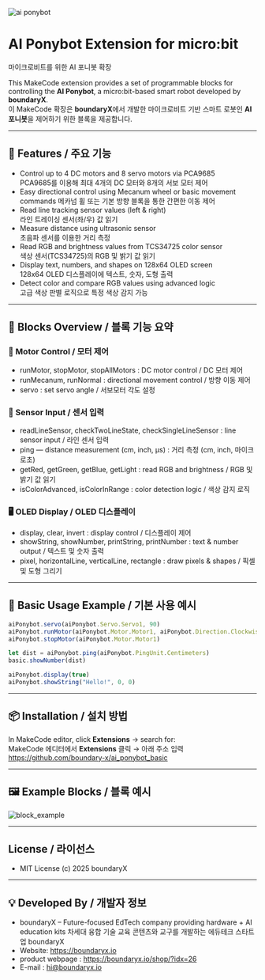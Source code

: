 
![ai ponybot](https://github.com/user-attachments/assets/d611232a-5f69-4559-8332-26371055343f)

# AI Ponybot Extension for micro:bit  
마이크로비트를 위한 AI 포니봇 확장

This MakeCode extension provides a set of programmable blocks for controlling the **AI Ponybot**, a micro:bit-based smart robot developed by **boundaryX**.  
이 MakeCode 확장은 **boundaryX**에서 개발한 마이크로비트 기반 스마트 로봇인 **AI 포니봇**을 제어하기 위한 블록을 제공합니다.

---

## 🚀 Features / 주요 기능

- Control up to 4 DC motors and 8 servo motors via PCA9685  
  PCA9685를 이용해 최대 4개의 DC 모터와 8개의 서보 모터 제어  
- Easy directional control using Mecanum wheel or basic movement commands
  메카넘 휠 또는 기본 방향 블록을 통한 간편한 이동 제어 
- Read line tracking sensor values (left & right)  
  라인 트레이싱 센서(좌/우) 값 읽기  
- Measure distance using ultrasonic sensor  
  초음파 센서를 이용한 거리 측정  
- Read RGB and brightness values from TCS34725 color sensor  
  색상 센서(TCS34725)의 RGB 및 밝기 값 읽기  
- Display text, numbers, and shapes on 128x64 OLED screen  
  128x64 OLED 디스플레이에 텍스트, 숫자, 도형 출력  
- Detect color and compare RGB values using advanced logic  
  고급 색상 판별 로직으로 특정 색상 감지 가능

---

## 🧩 Blocks Overview / 블록 기능 요약

### 🔧 Motor Control / 모터 제어
 - runMotor, stopMotor, stopAllMotors : DC motor control / DC 모터 제어
 - runMecanum, runNormal : directional movement control / 방향 이동 제어
 - servo : set servo angle / 서보모터 각도 설정

### 📏 Sensor Input / 센서 입력
 - readLineSensor, checkTwoLineState, checkSingleLineSensor : line sensor input / 라인 센서 입력
 - ping — distance measurement (cm, inch, µs) : 거리 측정 (cm, inch, 마이크로초)
 - getRed, getGreen, getBlue, getLight : read RGB and brightness / RGB 및 밝기 값 읽기
 - isColorAdvanced, isColorInRange : color detection logic / 색상 감지 로직

### 🖥 OLED Display / OLED 디스플레이
 - display, clear, invert : display control / 디스플레이 제어
 - showString, showNumber, printString, printNumber : text & number output / 텍스트 및 숫자 출력
 - pixel, horizontalLine, verticalLine, rectangle : draw pixels & shapes / 픽셀 및 도형 그리기

---

## 🧪 Basic Usage Example / 기본 사용 예시
```ts
aiPonybot.servo(aiPonybot.Servo.Servo1, 90)
aiPonybot.runMotor(aiPonybot.Motor.Motor1, aiPonybot.Direction.Clockwise, 150)
aiPonybot.stopMotor(aiPonybot.Motor.Motor1)

let dist = aiPonybot.ping(aiPonybot.PingUnit.Centimeters)
basic.showNumber(dist)

aiPonybot.display(true)
aiPonybot.showString("Hello!", 0, 0)
```

---

## 📦 Installation / 설치 방법

In MakeCode editor, click **Extensions** → search for:  
MakeCode 에디터에서 **Extensions** 클릭 → 아래 주소 입력  
https://github.com/boundary-x/ai_ponybot_basic

---

## 🖼 Example Blocks / 블록 예시
![block_example](https://github.com/user-attachments/assets/f5e1ab2a-4f05-4769-8c8b-b8e0e3a078e8)

---

## License / 라이선스
  - MIT License
  (c) 2025 boundaryX

--- 

## 💡 Developed By / 개발자 정보
- boundaryX – Future-focused EdTech company providing hardware + AI education kits
  차세대 융합 기술 교육 콘텐츠와 교구를 개발하는 에듀테크 스타트업 boundaryX
- Website: https://boundaryx.io
- product webpage : https://boundaryx.io/shop/?idx=26
- E-mail : hi@boundaryx.io

